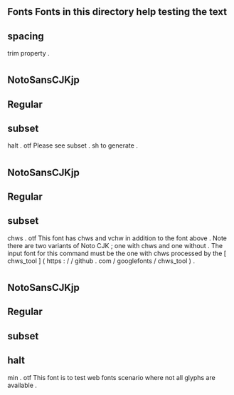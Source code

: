 #
Fonts
Fonts
in
this
directory
help
testing
the
text
-
spacing
-
trim
property
.
#
#
NotoSansCJKjp
-
Regular
-
subset
-
halt
.
otf
Please
see
subset
.
sh
to
generate
.
#
#
NotoSansCJKjp
-
Regular
-
subset
-
chws
.
otf
This
font
has
chws
and
vchw
in
addition
to
the
font
above
.
Note
there
are
two
variants
of
Noto
CJK
;
one
with
chws
and
one
without
.
The
input
font
for
this
command
must
be
the
one
with
chws
processed
by
the
[
chws_tool
]
(
https
:
/
/
github
.
com
/
googlefonts
/
chws_tool
)
.
#
#
NotoSansCJKjp
-
Regular
-
subset
-
halt
-
min
.
otf
This
font
is
to
test
web
fonts
scenario
where
not
all
glyphs
are
available
.
